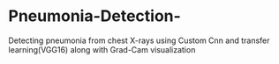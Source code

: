 # Pneumonia-Detection-
Detecting pneumonia from chest X-rays using Custom Cnn and transfer learning(VGG16) along with Grad-Cam visualization
